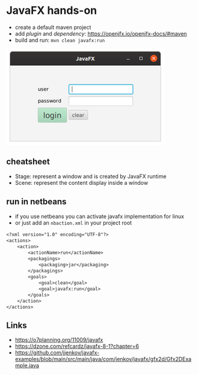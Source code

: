 # JavaFX hands-on

* create a default maven project
* add _plugin_ and _dependency_: https://openjfx.io/openjfx-docs/#maven
* build and run: `mvn clean javafx:run`

![](screenshot.png)

## cheatsheet
* Stage: represent a window and is created by JavaFX runtime
* Scene: represent the content display inside a window


## run in netbeans
* if you use netbeans you can activate javafx implementation for linux
* or just add an `nbaction.xml` in your project root
```
<?xml version="1.0" encoding="UTF-8"?>
<actions>
    <action>
        <actionName>run</actionName>
        <packagings>
            <packaging>jar</packaging>
        </packagings>
        <goals>
            <goal>clean</goal>
            <goal>javafx:run</goal>
        </goals>
    </action>
</actions>
```

## Links
* https://o7planning.org/11009/javafx
* https://dzone.com/refcardz/javafx-8-1?chapter=6
* https://github.com/jjenkov/javafx-examples/blob/main/src/main/java/com/jenkov/javafx/gfx2d/Gfx2DExample.java
